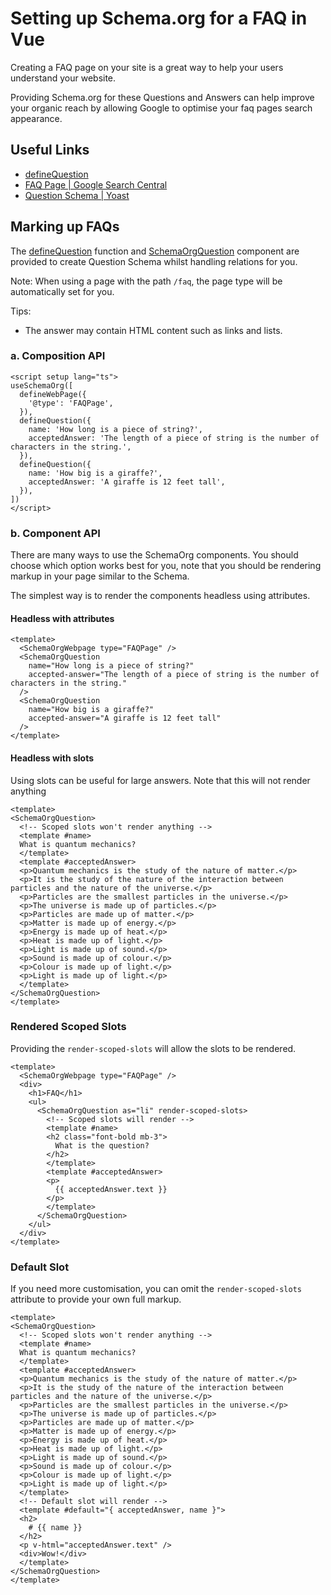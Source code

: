 # Setting up Schema.org for a FAQ in Vue

<SchemaOrgArticle image="/og.png" />

<BreadcrumbList :value="[ { item: '/', name: 'Home' }, { item: '/guide/recipes/', name: 'Recipes' }, { name: 'FAQ' }]" />

Creating a FAQ page on your site is a great way to help your users understand your website. 

Providing Schema.org for these Questions and Answers can help improve your organic reach by allowing Google to optimise
your faq pages search appearance.

## Useful Links

- [defineQuestion](/api/schema/question.md)
- [FAQ Page | Google Search Central](https://developers.google.com/search/docs/advanced/structured-data/faqpage)
- [Question Schema | Yoast](https://developer.yoast.com/features/schema/pieces/question)

## Marking up FAQs

The [defineQuestion](/api/schema/question) function and [SchemaOrgQuestion](/components/question) component are provided
to create Question Schema whilst handling relations for you.

Note: When using a page with the path `/faq`, the page type will be automatically set for you. 

Tips:
- The answer may contain HTML content such as links and lists.

### a. Composition API

```vue
<script setup lang="ts">
useSchemaOrg([
  defineWebPage({
    '@type': 'FAQPage',
  }),
  defineQuestion({
    name: 'How long is a piece of string?',
    acceptedAnswer: 'The length of a piece of string is the number of characters in the string.',
  }),
  defineQuestion({
    name: 'How big is a giraffe?',
    acceptedAnswer: 'A giraffe is 12 feet tall',
  }),
])
</script>
```

### b. Component API

There are many ways to use the SchemaOrg components. You should choose which option works best for you, note that you
should be rendering markup in your page similar to the Schema.

The simplest way is to render the components headless using attributes.

#### Headless with attributes

```vue
<template>
  <SchemaOrgWebpage type="FAQPage" />
  <SchemaOrgQuestion 
    name="How long is a piece of string?"
    accepted-answer="The length of a piece of string is the number of characters in the string."
  />
  <SchemaOrgQuestion 
    name="How big is a giraffe?"
    accepted-answer="A giraffe is 12 feet tall"
  />
</template>
```

#### Headless with slots

Using slots can be useful for large answers. Note that this will not render anything

```vue
<template>
<SchemaOrgQuestion>
  <!-- Scoped slots won't render anything -->
  <template #name>
  What is quantum mechanics?
  </template>
  <template #acceptedAnswer>
  <p>Quantum mechanics is the study of the nature of matter.</p>
  <p>It is the study of the nature of the interaction between particles and the nature of the universe.</p>
  <p>Particles are the smallest particles in the universe.</p>
  <p>The universe is made up of particles.</p>
  <p>Particles are made up of matter.</p>
  <p>Matter is made up of energy.</p>
  <p>Energy is made up of heat.</p>
  <p>Heat is made up of light.</p>
  <p>Light is made up of sound.</p>
  <p>Sound is made up of colour.</p>
  <p>Colour is made up of light.</p>
  <p>Light is made up of light.</p>
  </template>
</SchemaOrgQuestion>
</template>
```

### Rendered Scoped Slots 

Providing the `render-scoped-slots` will allow the slots to be rendered. 

```vue
<template>
  <SchemaOrgWebpage type="FAQPage" />
  <div>
    <h1>FAQ</h1>
    <ul>
      <SchemaOrgQuestion as="li" render-scoped-slots>
        <!-- Scoped slots will render -->
        <template #name>
        <h2 class="font-bold mb-3">
          What is the question?
        </h2>
        </template>
        <template #acceptedAnswer>
        <p>
          {{ acceptedAnswer.text }}
        </p>
        </template>
      </SchemaOrgQuestion>
    </ul>
  </div>
</template>
```

### Default Slot

If you need more customisation, you can omit the `render-scoped-slots` attribute to provide your own full markup.

```vue
<template>
<SchemaOrgQuestion>
  <!-- Scoped slots won't render anything -->
  <template #name>
  What is quantum mechanics?
  </template>
  <template #acceptedAnswer>
  <p>Quantum mechanics is the study of the nature of matter.</p>
  <p>It is the study of the nature of the interaction between particles and the nature of the universe.</p>
  <p>Particles are the smallest particles in the universe.</p>
  <p>The universe is made up of particles.</p>
  <p>Particles are made up of matter.</p>
  <p>Matter is made up of energy.</p>
  <p>Energy is made up of heat.</p>
  <p>Heat is made up of light.</p>
  <p>Light is made up of sound.</p>
  <p>Sound is made up of colour.</p>
  <p>Colour is made up of light.</p>
  <p>Light is made up of light.</p>
  </template>
  <!-- Default slot will render -->
  <template #default="{ acceptedAnswer, name }">
  <h2>
    # {{ name }}
  </h2>
  <p v-html="acceptedAnswer.text" />
  <div>Wow!</div>
  </template>
</SchemaOrgQuestion>
</template>
```
